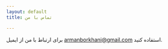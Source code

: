 ```yaml
---
layout: default
title: تماس با من

---
```

برای ارتباط با من از ایمیل armanborkhani@gmail.com استفاده کنید.
